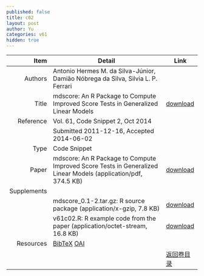 ```yaml
---
published: false
title: c02
layout: post
author: Yu
categories: v61
hidden: true
---
```


| Item | Detail | Link |
|---:|---|---|
| Authors | Antonio Hermes M. da Silva-Júnior, Damião Nóbrega da Silva, Silvia L. P. Ferrari| |
| Title |mdscore: An R Package to Compute Improved Score  Tests in Generalized Linear Models | [download](http://www.jstatsoft.org/v61/c02/paper) |
| Reference |Vol. 61, Code Snippet 2, Oct 2014 | |
| | Submitted 2011-12-16, Accepted 2014-06-02| | 
| Type | Code Snippet| |
| Paper | mdscore: An R Package to Compute Improved Score  Tests in Generalized Linear Models  (application/pdf, 374.5 KB)| [download](http://www.jstatsoft.org/v61/c02/paper) |
| Supplements | | |
| |mdscore_0.1-2.tar.gz: R source package  (application/x-gzip, 7.8 KB)|  [download](http://www.jstatsoft.org/v61/c02/supp/1) |
| |v61c02.R:             R example code from the paper  (application/octet-stream, 16.8 KB)|  [download](http://www.jstatsoft.org/v61/c02/supp/2) |
| Resources | [BibTeX](http://www.jstatsoft.org/v61/c02/bibtex) [OAI](http://www.jstatsoft.org/oai?verb=GetRecord&identifier=oai.jstatsoft/v61/c02&prefix=oai_dc)| |
| |  | [返回卷目录]({{site.baseurl}}/volume/v61.html) |